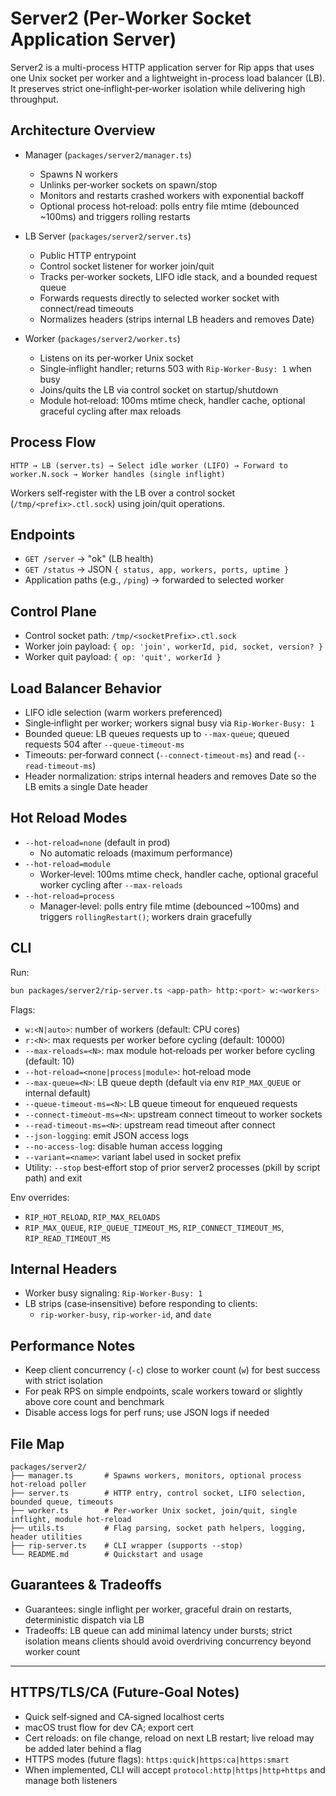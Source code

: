 # Server2 (Per-Worker Socket Application Server)

Server2 is a multi-process HTTP application server for Rip apps that uses one Unix socket per worker and a lightweight in-process load balancer (LB). It preserves strict one‑inflight‑per‑worker isolation while delivering high throughput.

## Architecture Overview

- Manager (`packages/server2/manager.ts`)
  - Spawns N workers
  - Unlinks per‑worker sockets on spawn/stop
  - Monitors and restarts crashed workers with exponential backoff
  - Optional process hot‑reload: polls entry file mtime (debounced ~100ms) and triggers rolling restarts

- LB Server (`packages/server2/server.ts`)
  - Public HTTP entrypoint
  - Control socket listener for worker join/quit
  - Tracks per‑worker sockets, LIFO idle stack, and a bounded request queue
  - Forwards requests directly to selected worker socket with connect/read timeouts
  - Normalizes headers (strips internal LB headers and removes Date)

- Worker (`packages/server2/worker.ts`)
  - Listens on its per‑worker Unix socket
  - Single‑inflight handler; returns 503 with `Rip-Worker-Busy: 1` when busy
  - Joins/quits the LB via control socket on startup/shutdown
  - Module hot‑reload: 100ms mtime check, handler cache, optional graceful cycling after max reloads

## Process Flow
```
HTTP → LB (server.ts) → Select idle worker (LIFO) → Forward to worker.N.sock → Worker handles (single inflight)
```

Workers self‑register with the LB over a control socket (`/tmp/<prefix>.ctl.sock`) using join/quit operations.

## Endpoints
- `GET /server` → "ok" (LB health)
- `GET /status` → JSON `{ status, app, workers, ports, uptime }`
- Application paths (e.g., `/ping`) → forwarded to selected worker

## Control Plane
- Control socket path: `/tmp/<socketPrefix>.ctl.sock`
- Worker join payload: `{ op: 'join', workerId, pid, socket, version? }`
- Worker quit payload: `{ op: 'quit', workerId }`

## Load Balancer Behavior
- LIFO idle selection (warm workers preferenced)
- Single‑inflight per worker; workers signal busy via `Rip-Worker-Busy: 1`
- Bounded queue: LB queues requests up to `--max-queue`; queued requests 504 after `--queue-timeout-ms`
- Timeouts: per‑forward connect (`--connect-timeout-ms`) and read (`--read-timeout-ms`)
- Header normalization: strips internal headers and removes Date so the LB emits a single Date header

## Hot Reload Modes
- `--hot-reload=none` (default in prod)
  - No automatic reloads (maximum performance)
- `--hot-reload=module`
  - Worker‑level: 100ms mtime check, handler cache, optional graceful worker cycling after `--max-reloads`
- `--hot-reload=process`
  - Manager‑level: polls entry file mtime (debounced ~100ms) and triggers `rollingRestart()`; workers drain gracefully

## CLI
Run:
```bash
bun packages/server2/rip-server.ts <app-path> http:<port> w:<workers> [flags]
```

Flags:
- `w:<N|auto>`: number of workers (default: CPU cores)
- `r:<N>`: max requests per worker before cycling (default: 10000)
- `--max-reloads=<N>`: max module hot‑reloads per worker before cycling (default: 10)
- `--hot-reload=<none|process|module>`: hot‑reload mode
- `--max-queue=<N>`: LB queue depth (default via env `RIP_MAX_QUEUE` or internal default)
- `--queue-timeout-ms=<N>`: LB queue timeout for enqueued requests
- `--connect-timeout-ms=<N>`: upstream connect timeout to worker sockets
- `--read-timeout-ms=<N>`: upstream read timeout after connect
- `--json-logging`: emit JSON access logs
- `--no-access-log`: disable human access logging
- `--variant=<name>`: variant label used in socket prefix
- Utility: `--stop` best‑effort stop of prior server2 processes (pkill by script path) and exit

Env overrides:
- `RIP_HOT_RELOAD`, `RIP_MAX_RELOADS`
- `RIP_MAX_QUEUE`, `RIP_QUEUE_TIMEOUT_MS`, `RIP_CONNECT_TIMEOUT_MS`, `RIP_READ_TIMEOUT_MS`

## Internal Headers
- Worker busy signaling: `Rip-Worker-Busy: 1`
- LB strips (case‑insensitive) before responding to clients:
  - `rip-worker-busy`, `rip-worker-id`, and `date`

## Performance Notes
- Keep client concurrency (`-c`) close to worker count (`w`) for best success with strict isolation
- For peak RPS on simple endpoints, scale workers toward or slightly above core count and benchmark
- Disable access logs for perf runs; use JSON logs if needed

## File Map
```
packages/server2/
├── manager.ts       # Spawns workers, monitors, optional process hot‑reload poller
├── server.ts        # HTTP entry, control socket, LIFO selection, bounded queue, timeouts
├── worker.ts        # Per‑worker Unix socket, join/quit, single inflight, module hot‑reload
├── utils.ts         # Flag parsing, socket path helpers, logging, header utilities
├── rip-server.ts    # CLI wrapper (supports --stop)
└── README.md        # Quickstart and usage
```

## Guarantees & Tradeoffs
- Guarantees: single inflight per worker, graceful drain on restarts, deterministic dispatch via LB
- Tradeoffs: LB queue can add minimal latency under bursts; strict isolation means clients should avoid overdriving concurrency beyond worker count

---

## HTTPS/TLS/CA (Future‑Goal Notes)
- Quick self‑signed and CA‑signed localhost certs
- macOS trust flow for dev CA; export cert
- Cert reloads: on file change, reload on next LB restart; live reload may be added later behind a flag
- HTTPS modes (future flags): `https:quick|https:ca|https:smart`
- When implemented, CLI will accept `protocol:http|https|http+https` and manage both listeners
